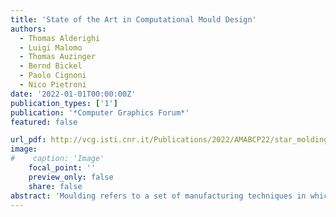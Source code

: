 ```yaml
---
title: 'State of the Art in Computational Mould Design'
authors:
  - Thomas Alderighi
  - Luigi Malomo
  - Thomas Auzinger
  - Bernd Bickel
  - Paolo Cignoni
  - Nico Pietroni
date: '2022-01-01T00:00:00Z'
publication_types: ['1']
publication: '*Computer Graphics Forum*'
featured: false

url_pdf: http://vcg.isti.cnr.it/Publications/2022/AMABCP22/star_molding_submitted.pdf
image:
#    caption: 'Image'
    focal_point: ''
    preview_only: false
    share: false
abstract: 'Moulding refers to a set of manufacturing techniques in which a mould, usually a cavity or a solid frame, is used to shape a liquid or pliable material into an object of the desired shape. The popularity of moulding comes from its effectiveness, scalability and versatility in terms of employed materials. Its relevance as a fabrication process is demonstrated by the extensive literature covering different aspects related to mould design, from material flow simulation to the automation of mould geometry design. In this state-of-the-art report, we provide an extensive review of the automatic methods for the design of moulds, focusing on contributions from a geometric perspective. We classify existing mould design methods based on their computational approach and the nature of their target moulding process. We summarize the relationships between computational approaches and moulding techniques, highlighting their strengths and limitations. Finally, we discuss potential future research directions.     The published version is available at the following link  https://doi.org/10.1111/cgf.14581'
---
```

